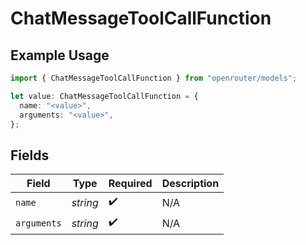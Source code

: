 # ChatMessageToolCallFunction

## Example Usage

```typescript
import { ChatMessageToolCallFunction } from "openrouter/models";

let value: ChatMessageToolCallFunction = {
  name: "<value>",
  arguments: "<value>",
};
```

## Fields

| Field              | Type               | Required           | Description        |
| ------------------ | ------------------ | ------------------ | ------------------ |
| `name`             | *string*           | :heavy_check_mark: | N/A                |
| `arguments`        | *string*           | :heavy_check_mark: | N/A                |